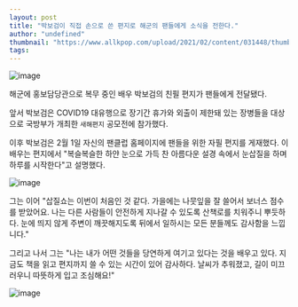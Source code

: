 ```yaml
---
layout: post
title: "박보검이 직접 손으로 쓴 편지로 해군의 팬들에게 소식을 전한다."
author: "undefined"
thumbnail: "https://www.allkpop.com/upload/2021/02/content/031448/thumb/1612381684-image.png"
tags: 
---
```



![image](https://www.allkpop.com/upload/2021/02/content/031448/1612381684-image.png)

해군에 홍보담당관으로 복무 중인 배우 박보검의 친필 편지가 팬들에게 전달됐다.

앞서 박보검은 COVID19 대유행으로 장기간 휴가와 외출이 제한돼 있는 장병들을 대상으로 국방부가 개최한 `새해편지` 공모전에 참가했다.

이후 박보검은 2월 1일 자신의 팬클럽 홈페이지에 팬들을 위한 자필 편지를 게재했다. 이 배우는 편지에서 "복슬복슬한 하얀 눈으로 가득 찬 아름다운 설경 속에서 눈삽질을 하며 하루를 시작한다"고 설명했다.

![image](https://www.allkpop.com/upload/2021/02/content/031504/1612382641-image.png)

그는 이어 "삽질쇼는 이번이 처음인 것 같다. 가을에는 나뭇잎을 잘 쓸어서 보너스 점수를 받았어요. 나는 다른 사람들이 안전하게 지나갈 수 있도록 산책로를 치워주니 뿌듯하다. 눈에 띄지 않게 주변이 깨끗해지도록 뒤에서 일하시는 모든 분들께도 감사함을 느낍니다."

그리고 나서 그는 "나는 내가 어떤 것들을 당연하게 여기고 있다는 것을 배우고 있다. 지금도 책을 읽고 편지까지 쓸 수 있는 시간이 있어 감사하다. 날씨가 추워졌고, 길이 미끄러우니 따뜻하게 입고 조심해요!"

![image](https://www.allkpop.com/upload/2021/02/content/031503/1612382598-image.png)